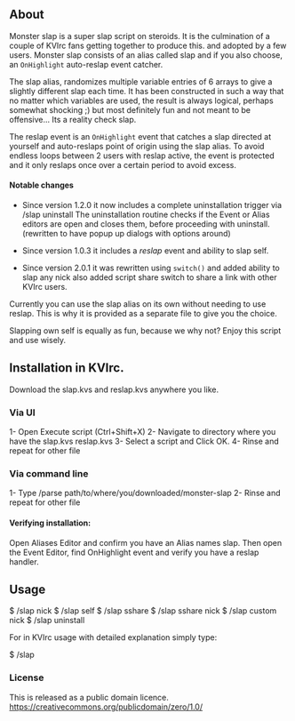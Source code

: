## About

Monster slap is a super slap script on steroids.
It is the culmination of a couple of KVIrc fans getting together to produce this. and adopted by a few users.
Monster slap consists of an alias called slap and if you also choose, an `OnHighlight` auto-reslap event catcher.

The slap alias, randomizes multiple variable entries of 6 arrays to give a slightly different slap each time.
It has been constructed in such a way that no matter which variables are used, the result is always logical,
perhaps somewhat shocking ;) but most definitely fun and not meant to be offensive... Its a reality check slap.

The reslap event is an `OnHighlight` event that catches a slap directed at yourself and auto-reslaps
point of origin using the slap alias. To avoid endless loops between 2 users with reslap active,
the event is protected and it only reslaps once over a certain period to avoid excess.

#### Notable changes

* Since version 1.2.0 it now includes a complete uninstallation trigger via /slap uninstall
  The uninstallation routine checks if the Event or Alias editors are open and closes them,
  before proceeding with uninstall. (rewritten to have popup up dialogs with options around)

* Since version 1.0.3 it includes a *reslap* event and ability to slap self.

* Since version 2.0.1 it was rewritten using `switch()` and added ability to slap any nick
  also added script share switch to share a link with other KVIrc users.
  
Currently you can use the slap alias on its own without needing to use reslap.
This is why it is provided as a separate file to give you the choice.

Slapping own self is equally as fun, because we why not?
Enjoy this script and use wisely.

## Installation in KVIrc.

Download the slap.kvs and reslap.kvs anywhere you like.

### Via UI

1- Open Execute script (Ctrl+Shift+X)
2- Navigate to directory where you have the slap.kvs reslap.kvs
3- Select a script and Click OK.
4- Rinse and repeat for other file

### Via command line

1- Type /parse path/to/where/you/downloaded/monster-slap
2- Rinse and repeat for other file

#### Verifying installation:

Open Aliases Editor and confirm you have an Alias names slap.
Then open the Event Editor, find OnHighlight event and verify you have a reslap handler.

## Usage

 $ /slap nick
 $ /slap self
 $ /slap sshare
 $ /slap sshare nick
 $ /slap custom nick
 $ /slap uninstall
 
For in KVIrc usage with detailed explanation simply type:

 $ /slap

### License

This is released as a public domain licence.
https://creativecommons.org/publicdomain/zero/1.0/
